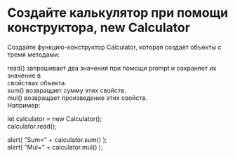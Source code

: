 # Создайте калькулятор при помощи конструктора, new Calculator                      <br/>

Создайте функцию-конструктор Calculator, которая создаёт объекты с тремя методами:  <br/>

read() запрашивает два значения при помощи prompt и сохраняет их значение в         <br/>
свойствах объекта.                                                                  <br/>
sum() возвращает сумму этих свойств.                                                <br/>
mul() возвращает произведение этих свойств.                                         <br/>
Например:                                                                           <br/>

let calculator = new Calculator();                                                  <br/>
calculator.read();                                                                  <br/>

alert( "Sum=" + calculator.sum() );                                                 <br/>
alert( "Mul=" + calculator.mul() );                                                 <br/>                       